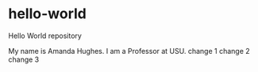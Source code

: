# hello-world
Hello World repository

My name is Amanda Hughes.
I am a Professor at USU.
change 1
change 2
change 3
